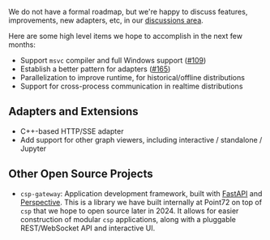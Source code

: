 We do not have a formal roadmap, but we're happy to discuss features, improvements, new adapters, etc, in our [discussions area](https://github.com/Point72/csp/discussions).

Here are some high level items we hope to accomplish in the next few months:

- Support `msvc` compiler and full Windows support ([#109](https://github.com/Point72/csp/issues/109))
- Establish a better pattern for adapters ([#165](https://github.com/Point72/csp/discussions/165))
- Parallelization to improve runtime, for historical/offline distributions
- Support for cross-process communication in realtime distributions

## Adapters and Extensions

- C++-based HTTP/SSE adapter
- Add support for other graph viewers, including interactive / standalone / Jupyter

## Other Open Source Projects

- `csp-gateway`: Application development framework, built with [FastAPI](https://fastapi.tiangolo.com) and [Perspective](https://github.com/finos/perspective). This is a library we have built internally at Point72 on top of `csp` that we hope to open source later in 2024. It allows for easier construction of modular `csp` applications, along with a pluggable REST/WebSocket API and interactive UI.
